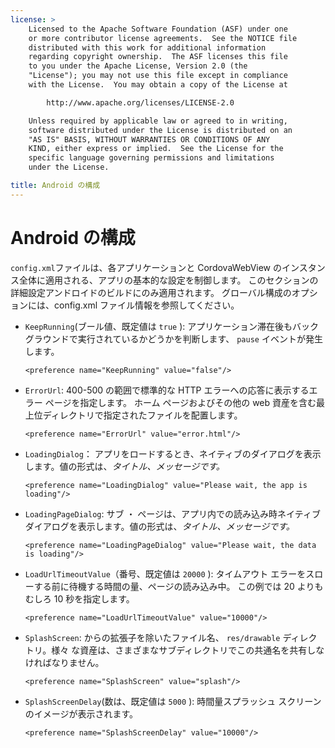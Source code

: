 ```yaml
---
license: >
    Licensed to the Apache Software Foundation (ASF) under one
    or more contributor license agreements.  See the NOTICE file
    distributed with this work for additional information
    regarding copyright ownership.  The ASF licenses this file
    to you under the Apache License, Version 2.0 (the
    "License"); you may not use this file except in compliance
    with the License.  You may obtain a copy of the License at

        http://www.apache.org/licenses/LICENSE-2.0

    Unless required by applicable law or agreed to in writing,
    software distributed under the License is distributed on an
    "AS IS" BASIS, WITHOUT WARRANTIES OR CONDITIONS OF ANY
    KIND, either express or implied.  See the License for the
    specific language governing permissions and limitations
    under the License.

title: Android の構成
---
```


# Android の構成

`config.xml`ファイルは、各アプリケーションと CordovaWebView のインスタンス全体に適用される、アプリの基本的な設定を制御します。 このセクションの詳細設定アンドロイドのビルドにのみ適用されます。 グローバル構成のオプションには、config.xml ファイル情報を参照してください。

*   `KeepRunning`(ブール値、既定値は `true` ): アプリケーション滞在後もバック グラウンドで実行されているかどうかを判断します、 `pause` イベントが発生します。
    
        <preference name="KeepRunning" value="false"/>
        

*   `ErrorUrl`: 400-500 の範囲で標準的な HTTP エラーへの応答に表示するエラー ページを指定します。 ホーム ページおよびその他の web 資産を含む最上位ディレクトリで指定されたファイルを配置します。
    
        <preference name="ErrorUrl" value="error.html"/>
        

*   `LoadingDialog`： アプリをロードするとき、ネイティブのダイアログを表示します。値の形式は、*タイトル、メッセージです。*
    
        <preference name="LoadingDialog" value="Please wait, the app is loading"/>
        

*   `LoadingPageDialog`: サブ ・ ページは、アプリ内での読み込み時ネイティブ ダイアログを表示します。値の形式は、*タイトル、メッセージです。*
    
        <preference name="LoadingPageDialog" value="Please wait, the data is loading"/>
        

*   `LoadUrlTimeoutValue`（番号、既定値は `20000` ): タイムアウト エラーをスローする前に待機する時間の量、ページの読み込み中。 この例では 20 よりもむしろ 10 秒を指定します。
    
        <preference name="LoadUrlTimeoutValue" value="10000"/>
        

*   `SplashScreen`: からの拡張子を除いたファイル名、 `res/drawable` ディレクトリ。様々 な資産は、さまざまなサブディレクトリでこの共通名を共有しなければなりません。
    
        <preference name="SplashScreen" value="splash"/>
        

*   `SplashScreenDelay`(数は、既定値は `5000` ): 時間量スプラッシュ スクリーンのイメージが表示されます。
    
        <preference name="SplashScreenDelay" value="10000"/>